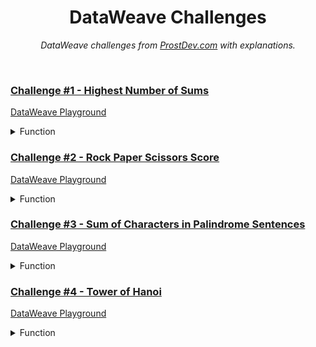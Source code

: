 <div align="center">

# DataWeave Challenges

 <p><i> DataWeave challenges from <a href="https://www.prostdev.com/">ProstDev.com</a> with explanations.</i></p>

</div>

<br>

### [Challenge #1 - Highest Number of Sums](https://www.prostdev.com/post/dataweave-programming-challenge-1)

<a href="https://dataweave.mulesoft.com/learn/playground?projectMethod=GHRepo&repo=EduardaSRBastos%2Fdataweave-challenges&path=challenge-1">DataWeave Playground<a>

<details>
  <summary>Function</summary>

```dataweave
%dw 2.0
output application/json  
---
{
  "Highest Number": max(payload splitBy "\n\n" map ((item) -> sum(item splitBy "\n") as Number)),
  "Explanation": {
      "Split in the Empty Paragraph": payload splitBy "\n\n",
      "Split in Clean Arrays": payload splitBy "\n\n" map ((item) -> (item splitBy "\n")),
      "Sum Array Values": payload splitBy "\n\n" map ((item) -> sum(item splitBy "\n") as Number)
    }
}

```
</details>

### [Challenge #2 - Rock Paper Scissors Score](https://www.prostdev.com/post/dataweave-programming-challenge-2)

<a href="https://dataweave.mulesoft.com/learn/playground?projectMethod=GHRepo&repo=EduardaSRBastos%2Fdataweave-challenges&path=challenge-2">DataWeave Playground<a>

<details>
  <summary>Function</summary>

```dataweave
%dw 2.0
output application/json 

var firstCol = payload splitBy "\n" map (item) -> (item splitBy " ")[0]
var secondCol = payload splitBy "\n" map (item) -> (item splitBy " ")[1]
---
{
  "Total Points": sum(firstCol map ((item, index) -> 
            if (item == secondCol[index])
              3
            else if ((item == "R" and secondCol[index] == "P") 
              or (item == "P" and secondCol[index] == "S")  
              or (item == "S" and secondCol[index] == "R"))
              6
            else
              0)),
  "Explanation": {
      "1º Column": payload splitBy "\n" map (item) -> (item splitBy " ")[0],
      "2º Column": payload splitBy "\n" map (item) -> (item splitBy " ")[1],
      "Counting Points": firstCol map ((item, index) -> 
              if (item == secondCol[index])
                3
              else if ((item == "R" and secondCol[index] == "P") 
                or (item == "P" and secondCol[index] == "S")  
                or (item == "S" and secondCol[index] == "R"))
                6
               else
                0)
    }
}
```
</details>

### [Challenge #3 - Sum of Characters in Palindrome Sentences](https://www.prostdev.com/post/dataweave-programming-challenge-3)

<a href="https://dataweave.mulesoft.com/learn/playground?projectMethod=GHRepo&repo=EduardaSRBastos%2Fdataweave-challenges&path=challenge-3">DataWeave Playground<a>

<details>
  <summary>Function</summary>

```dataweave
%dw 2.0
import mapString, isAlphanumeric, reverse from dw::core::Strings
output application/json

var sentences = payload splitBy "\n" map ((item) -> item mapString ((character) -> if (isAlphanumeric(character))
                lower(character)
              else
                ""))
---
{
  "Sum of Palindrome Characters": sum(sentences map ((item, index) -> if(item == reverse(item)) sizeOf((payload splitBy "\n")[index]) else 0)),
  "Explanation": {
      "Clean Sentences": sentences,
      "Palindrome Sentences": sentences map ((item, index) -> if(item == reverse(item)) item else ""),
      "Size of Original Palindrome Sentences": sentences map ((item, index) -> if(item == reverse(item)) sizeOf((payload splitBy "\n")[index]) else 0)
    }
}
```
</details>

### [Challenge #4 - Tower of Hanoi](https://www.prostdev.com/post/dataweave-programming-challenge-4)

<a href="https://dataweave.mulesoft.com/learn/playground?projectMethod=GHRepo&repo=EduardaSRBastos%2Fdataweave-challenges&path=challenge-4">DataWeave Playground<a>

<details>
  <summary>Function</summary>

```dataweave
%dw 2.0
output application/json

// $: value, $$: key
var towers = payload.towers mapObject (
  if (!isEmpty($)) // Tower with disks
    source: {name: $$, value: $} 
  else if ($$ ~= payload.targetTower) // Tower with the same name as targetTower
    target: {name: $$, value: $} 
  else  // Left tower - aux
    aux: {name: $$, value: $}
)
var moves = payload.moves

var toh = (disks, source, target, aux, moves) ->
  if (disks == 1) 
    moves + 1
  else do {
    var step1 = toh(disks - 1, source, aux, target, moves) // Move disks from source to aux
    var step2 = step1 + 1 // Increment the move count
    var step3 = toh(disks - 1, aux, target, source, step2) // Move disks from aux to target
    ---
    step3 // Return the total move count
  }

var finalTowers = {
  (towers.source.name): [],
  (towers.aux.name): [],
  (towers.target.name): 1 to payload.disks
}

---
{
  moves: toh(payload.disks, towers.source.name, towers.target.name, towers.aux.name, moves),
  disks: payload.disks,
  targetTower: payload.targetTower,
  towers: finalTowers orderBy($$),
  Explanation: {
      "Towers Var -  Separate the name and value for each tower": towers,
      "ToH Function - Count the number of moves": toh(payload.disks, towers.source.name, towers.target.name, towers.aux.name, moves)
  }
}
```
</details>
